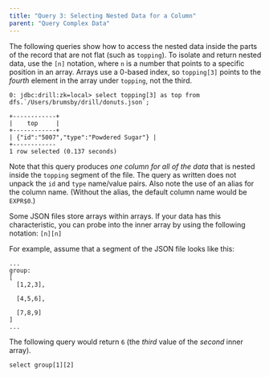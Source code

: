 ```yaml
---
title: "Query 3: Selecting Nested Data for a Column"
parent: "Query Complex Data"
---
```

The following queries show how to access the nested data inside the parts of
the record that are not flat (such as `topping`). To isolate and return nested
data, use the `[n]` notation, where `n` is a number that points to a specific
position in an array. Arrays use a 0-based index, so `topping[3]` points to
the _fourth_ element in the array under `topping`, not the third.

    0: jdbc:drill:zk=local> select topping[3] as top from dfs.`/Users/brumsby/drill/donuts.json`;
  
    +------------+
    |    top     |
    +------------+
    | {"id":"5007","type":"Powdered Sugar"} |
    +------------
    1 row selected (0.137 seconds)

Note that this query produces _one column for all of the data_ that is nested
inside the `topping` segment of the file. The query as written does not unpack
the `id` and `type` name/value pairs. Also note the use of an alias for the
column name. (Without the alias, the default column name would be `EXPR$0`.)

Some JSON files store arrays within arrays. If your data has this
characteristic, you can probe into the inner array by using the following
notation: `[n][n]`

For example, assume that a segment of the JSON file looks like this:

    ...
    group:
    [
      [1,2,3],
  
      [4,5,6],
  
      [7,8,9]
    ]
    ...

The following query would return `6` (the _third_ value of the _second_ inner
array).

`select group[1][2]`